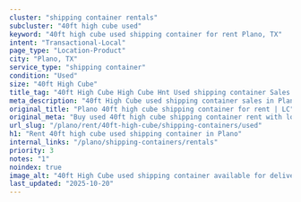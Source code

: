 ```yaml
---
cluster: "shipping container rentals"
subcluster: "40ft high cube used"
keyword: "40ft high cube used shipping container for rent Plano, TX"
intent: "Transactional-Local"
page_type: "Location-Product"
city: "Plano, TX"
service_type: "shipping container"
condition: "Used"
size: "40ft High Cube"
title_tag: "40ft High Cube High Cube Hnt Used shipping container Sales in Plano | LC Container"
meta_description: "40ft High Cube used shipping container sales in Plano. High cube containers with extra height. Fast delivery, competitive pricing. Serving shipping containers area. Quote ID: NBV. Call (214) 524-4168 for your free quote today."
original_title: "Plano 40ft high cube shipping container for rent | LC"
original_meta: "Buy used 40ft high cube shipping container rent with local delivery in Plano, TX. LC Container — local Since 2003. Request a fast quote today."
url_slug: "/plano/rent/40ft-high-cube/shipping-containers/used"
h1: "Rent 40ft high cube used shipping container in Plano"
internal_links: "/plano/shipping-containers/rentals"
priority: 3
notes: "1"
noindex: true
image_alt: "40ft High Cube used shipping container available for delivery in Plano"
last_updated: "2025-10-20"
---
```


<!-- TODO: Add unique city/inventory copy, images, and internal links here. -->
